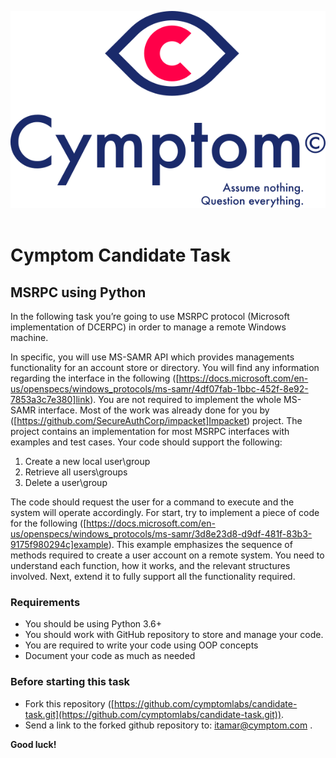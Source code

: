 ![](cymptom_logo.svg)
&nbsp;

# Cymptom Candidate Task

## MSRPC using Python
In the following task you’re going to use MSRPC protocol (Microsoft implementation of DCERPC) in order to manage a remote Windows machine. 

In specific, you will use MS-SAMR API which provides managements functionality for an
account store or directory. You will find any information regarding the interface in the following ([https://docs.microsoft.com/en-us/openspecs/windows_protocols/ms-samr/4df07fab-1bbc-452f-8e92-7853a3c7e380]link).
You are not required to implement the whole MS-SAMR interface. Most of the work was already done
for you by ([https://github.com/SecureAuthCorp/impacket]Impacket) project. The project contains an implementation for most MSRPC interfaces with examples and test cases.
Your code should support the following:
1. Create a new local user\group
2. Retrieve all users\groups
3. Delete a user\group

The code should request the user for a command to execute and the system will operate accordingly.
For start, try to implement a piece of code for the following ([https://docs.microsoft.com/en-us/openspecs/windows_protocols/ms-samr/3d8e23d8-d9df-481f-83b3-9175f980294c]example). This example emphasizes the
sequence of methods required to create a user account on a remote system. You need to
understand each function, how it works, and the relevant structures involved.
Next, extend it to fully support all the functionality required.

### Requirements
- You should be using Python 3.6+
- You should work with GitHub repository to store and manage your code.
- You are required to write your code using OOP concepts
- Document your code as much as needed

### Before starting this task
- Fork this repository ([https://github.com/cymptomlabs/candidate-task.git](https://github.com/cymptomlabs/candidate-task.git)).
- Send a link to the forked github repository to: itamar@cymptom.com .

**Good luck!**

